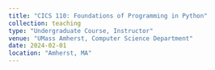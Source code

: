 ```yaml
---
title: "CICS 110: Foundations of Programming in Python"
collection: teaching
type: "Undergraduate Course, Instructor"
venue: "UMass Amherst, Computer Science Department"
date: 2024-02-01
location: "Amherst, MA"
---
```

